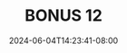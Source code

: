 --- 
title: "BONUS 12"
description: "download   BONUS 12 simontox full vidio new"
date: 2024-06-04T14:23:41-08:00
file_code: "blcn4q5txi80"
draft: false
cover: "e0s2hw54oagxkaw2.jpg"
tags: ["BONUS", "bokep-indo", "bokep-viral", "bokep-ig"]
length: 45
fld_id: "1398218"
foldername: ".Wardina Hijab mantap  25 Video"
categories: [".Wardina Hijab mantap  25 Video"]
views: 54
---